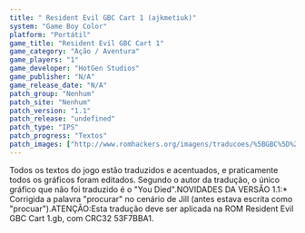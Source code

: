 ```yaml
---
title: " Resident Evil GBC Cart 1 (ajkmetiuk)"
system: "Game Boy Color"
platform: "Portátil"
game_title: "Resident Evil GBC Cart 1"
game_category: "Ação / Aventura"
game_players: "1"
game_developer: "HotGen Studios"
game_publisher: "N/A"
game_release_date: "N/A"
patch_group: "Nenhum"
patch_site: "Nenhum"
patch_version: "1.1"
patch_release: "undefined"
patch_type: "IPS"
patch_progress: "Textos"
patch_images: ["http://www.romhackers.org/imagens/traducoes/%5BGBC%5D%20Resident%20Evil%20GBC%20Cart%201%20-%20ajkmetiuk%20-%201.png","http://www.romhackers.org/imagens/traducoes/%5BGBC%5D%20Resident%20Evil%20GBC%20Cart%201%20-%20ajkmetiuk%20-%202.png","http://www.romhackers.org/imagens/traducoes/%5BGBC%5D%20Resident%20Evil%20GBC%20Cart%201%20-%20ajkmetiuk%20-%203.png"]
---
```

Todos os textos do jogo estão traduzidos e acentuados, e praticamente todos os gráficos foram editados. Segundo o autor da tradução, o único gráfico que não foi traduzido é o "You Died".NOVIDADES DA VERSÃO 1.1:* Corrigida a palavra "procurar" no cenário de Jill (antes estava escrita como "procuar").ATENÇÃO:Esta tradução deve ser aplicada na ROM Resident Evil GBC Cart 1.gb, com CRC32 53F7BBA1.